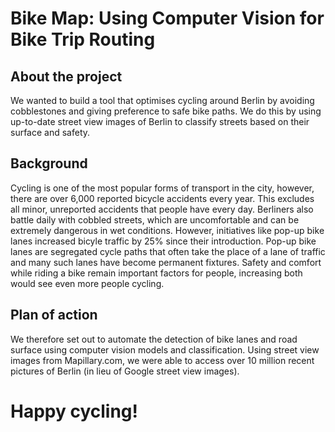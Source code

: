 # Bike Map: Using Computer Vision for Bike Trip Routing

## About the project
We wanted to build a tool that optimises cycling around Berlin by avoiding cobblestones and giving preference to safe bike paths. We do this by using up-to-date street view images of Berlin to classify streets based on their surface and safety. 

## Background
Cycling is one of the most popular forms of transport in the city, however, there are over 6,000 reported bicycle accidents every year. This excludes all minor, unreported accidents that people have every day. Berliners also battle daily with cobbled streets, which are uncomfortable and can be extremely dangerous in wet conditions. 
However, initiatives like pop-up bike lanes increased bicyle traffic by 25% since their introduction. Pop-up bike lanes are segregated cycle paths that often take the place of a lane of traffic and many such lanes have become permanent fixtures. Safety and comfort while riding a bike remain important factors for people, increasing both would see even more people cycling.

## Plan of action
We therefore set out to automate the detection of bike lanes and road surface using computer vision models and classification. Using street view images from Mapillary.com, we were able to access over 10 million recent pictures of Berlin (in lieu of Google street view images). 

# Happy cycling!
